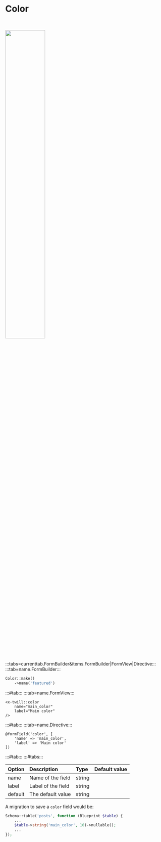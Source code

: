 # Color

<img style="width:50%; margin:32px auto;" src="/assets/color.png" />

:::tabs=currenttab.FormBuilder&items.FormBuilder|FormView|Directive:::
:::tab=name.FormBuilder:::

```php
Color::make()
    ->name('featured')
```

:::#tab:::
:::tab=name.FormView:::

```blade
<x-twill::color
    name="main_color"
    label="Main color"
/>
```

:::#tab:::
:::tab=name.Directive:::

```blade
@formField('color', [
    'name' => 'main_color',
    'label' => 'Main color'
])
```

:::#tab:::
:::#tabs:::

| Option  | Description        | Type   | Default value |
|:--------|:-------------------|:-------|:--------------|
| name    | Name of the field  | string |               |
| label   | Label of the field | string |               |
| default | The default value  | string |               |

A migration to save a `color` field would be:

```php
Schema::table('posts', function (Blueprint $table) {
    ...
    $table->string('main_color', 10)->nullable();
    ...
});
```
